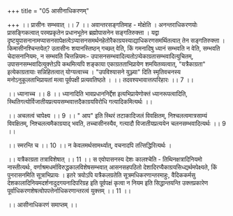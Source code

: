 +++
title = "05 आसीनाधिकरणम्"

+++
।। प्रासीनः सम्भवात् ।। 7 ।। अवान्तरसङ्गतिमाह - मोक्षेति । अनन्तराधिकरणयोः प्रासङ्गिकत्वात् परमप्रकृतेन प्रधानभूतेन ब्रह्मोपासनेन सङ्गतिरुक्त्ता । यद्वा दृष्टयुपासनानामप्यासनसापेक्षत्वेऽप्यासनसमर्थनहेतोरैकाग्रयस्याद्याधिकरणसमर्थितत्वात् तेन सङ्गतिरुक्त्ता । किमासीनश्चिन्तयेत्? उतासीनः शयानस्तिष्ठन् गच्छत् वेति, किं गमनादिषु ध्यानं सम्भवति न वेति, सम्भवति चेदासनानियमः, न सम्भवति चित्तन्नियमः- उपासनसम्भवादित्यतोऽप्येकाग्रतासम्भवादित्युचितम्, उपासनसम्भवादित्युक्त्तेऽपि कथमित्यपि शङ्काया एकाग्रतताभिप्रायेण शमयितव्यत्वात्, "यत्रैकाग्रता" इत्येकाग्रतायाः सन्निहितत्वात् योग्यत्वाच्च । "उपविश्यासने युञ्ज्या" दिति स्मृतिवचनस्य मनोऽनुकूलताभिप्रायतां मत्वा पूर्वपक्षी प्रत्यवतिष्ठते । ।। तदवश्यभावात्तत्परिहारः ।। 7 ।।

।। ध्यानाच्च ।। 8 ।। ध्यानादिति भावप्रधाननिर्द्देश इत्यभिप्रायेणोक्त्तं ध्यानरूपत्वादिति, स्थितिगत्योर्विजातीयप्रत्ययसम्भवात्तदैकाग्रयविरोधि गत्यादिकमित्यर्थः ।।

।। अचलत्वं चापेक्ष्य ।। 9 ।। " आप" इति स्थिरं तटाकादिजलं विवक्षितम्, निश्चलत्वमात्रसाम्यं विवक्षितम्, निश्चलत्वमैकाग्रयाद् भवति, तच्चासीनस्यैव, गत्यादौ विजातीयप्रत्ययेन चलनसम्भवादित्यर्थः ।। 9 ।।

।। स्मरन्ति च ।। 10 ।। न केवलमर्थसामर्थ्यात्, वचनादपि तत्सिद्धिरित्यर्थः ।

।। यत्रैकाग्रता तत्राविशेषात् ।। 11 ।। स एवोपासनस्य देशः कालश्चेति - तिथिनक्षत्रादिनियमो नास्तीत्यर्थः, वर्णाश्रमधर्माविरुद्धकालविशेषसम्भवात् आसनसहपठितो देशादिरप्यैकाग्रयसिध्द्यर्थमपेक्ष्यते, किं पुनरासनमिति सूत्राभिप्रायः । इतरे त्रयोऽपि यत्रैकलग्रतेति सूत्रमधिकरणान्तरमाहुः, वैदिककर्मसु देशकालादिनियमदर्शनादुदगयनादिपरिग्रह इति पूर्वपक्षं कृत्वा न नियम इति सिद्धान्तयन्ति उक्त्तप्रकारेण पूर्वाधिकरणशेषत्वोपपत्तेर्नाधिकरणान्तरत्वं युक्त्तम् ।। 11 ।।

।। आसीनाधिकरणं समाप्तम् ।।


